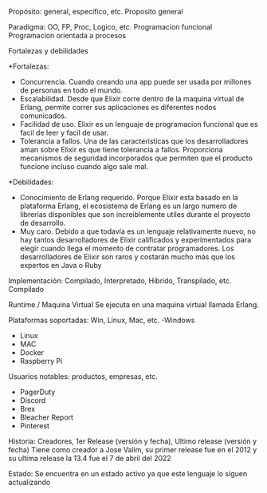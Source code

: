 Propósito: general, especifico, etc.
Proposito general

Paradigma: OO, FP, Proc, Logico, etc.
Programacion funcional
Programacion orientada a procesos

Fortalezas y debilidades

*Fortalezas:

- Concurrencia. Cuando creando una app puede ser usada por millones de personas en todo el mundo. 
- Escalabilidad. Desde que Elixir corre dentro de la maquina virtual de Erlang, permite correr sus aplicaciones es diferentes nodos comunicados.
- Facilidad de uso. Elixir es un lenguaje de programacion funcional que es facil de leer y facil de usar.
- Tolerancia a fallos. Una de las caracteristicas que los desarrolladores aman sobre Elixir es que tiene tolerancia a fallos. Proporciona mecanismos de seguridad incorporados que permiten que el producto funcione incluso cuando algo sale mal.

*Debilidades:
- Conocimiento de Erlang requerido. Porque Elixir esta basado en la plataforma Erlang, el ecosistema de Erlang es un largo numero de librerias disponibles que son increiblemente utiles durante el proyecto de desarrollo.
- Muy caro. Debido a que todavía es un lenguaje relativamente nuevo, no hay tantos desarrolladores de Elixir calificados y experimentados para elegir cuando llega el momento de contratar programadores. Los desarrolladores de Elixir son raros y costarán mucho más que los expertos en Java o Ruby


Implementación: Compilado, Interpretado, Híbrido, Transpilado, etc.
Compilado

Runtime / Maquina Virtual
Se ejecuta en una maquina virtual llamada Erlang.

Plataformas soportadas: Win, Linux, Mac, etc.
-Windows
- Linux
- MAC
- Docker
- Raspberry Pi

Usuarios notables: productos, empresas, etc.
- PagerDuty
- Discord
- Brex
- Bleacher Report
- Pinterest

Historia: Creadores, 1er Release (versión y fecha), Ultimo release (versión y fecha)
Tiene como creador a Jose Valim, su primer release fue en el 2012 y su ultima release la 13.4 fue el 7 de abril del 2022

Estado: Se encuentra en un estado activo ya que este lenguaje lo siguen actualizando